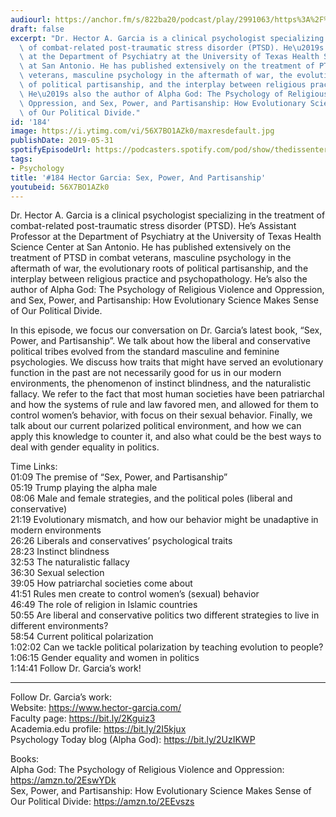 ```yaml
---
audiourl: https://anchor.fm/s/822ba20/podcast/play/2991063/https%3A%2F%2Fd3ctxlq1ktw2nl.cloudfront.net%2Fproduction%2F2019-3-20%2F13202985-44100-2-78849b5eff0f2.m4a
draft: false
excerpt: "Dr. Hector A. Garcia is a clinical psychologist specializing in the treatment\
  \ of combat-related post-traumatic stress disorder (PTSD). He\u2019s Assistant Professor\
  \ at the Department of Psychiatry at the University of Texas Health Science Center\
  \ at San Antonio. He has published extensively on the treatment of PTSD in combat\
  \ veterans, masculine psychology in the aftermath of war, the evolutionary roots\
  \ of political partisanship, and the interplay between religious practice and psychopathology.\
  \ He\u2019s also the author of Alpha God: The Psychology of Religious Violence and\
  \ Oppression, and Sex, Power, and Partisanship: How Evolutionary Science Makes Sense\
  \ of Our Political Divide."
id: '184'
image: https://i.ytimg.com/vi/56X7BO1AZk0/maxresdefault.jpg
publishDate: 2019-05-31
spotifyEpisodeUrl: https://podcasters.spotify.com/pod/show/thedissenter/episodes/184-Hector-Garcia-Sex--Power--And-Partisanship-e3ppgn
tags:
- Psychology
title: '#184 Hector Garcia: Sex, Power, And Partisanship'
youtubeid: 56X7BO1AZk0
---
```

<div class="timelinks">

Dr. Hector A. Garcia is a clinical psychologist specializing in the treatment of combat-related post-traumatic stress disorder (PTSD). He’s Assistant Professor at the Department of Psychiatry at the University of Texas Health Science Center at San Antonio. He has published extensively on the treatment of PTSD in combat veterans, masculine psychology in the aftermath of war, the evolutionary roots of political partisanship, and the interplay between religious practice and psychopathology. He’s also the author of Alpha God: The Psychology of Religious Violence and Oppression, and Sex, Power, and Partisanship: How Evolutionary Science Makes Sense of Our Political Divide.

In this episode, we focus our conversation on Dr. Garcia’s latest book, “Sex, Power, and Partisanship”. We talk about how the liberal and conservative political tribes evolved from the standard masculine and feminine psychologies. We discuss how traits that might have served an evolutionary function in the past are not necessarily good for us in our modern environments, the phenomenon of instinct blindness, and the naturalistic fallacy. We refer to the fact that most human societies have been patriarchal and how the systems of rule and law favored men, and allowed for them to control women’s behavior, with focus on their sexual behavior. Finally, we talk about our current polarized political environment, and how we can apply this knowledge to counter it, and also what could be the best ways to deal with gender equality in politics.

Time Links:  
<time>01:09</time> The premise of “Sex, Power, and Partisanship”  
<time>05:19</time> Trump playing the alpha male                                          
<time>08:06</time> Male and female strategies, and the political poles (liberal and conservative)                                      
<time>21:19</time> Evolutionary mismatch, and how our behavior might be unadaptive in modern environments                                             
<time>26:26</time> Liberals and conservatives’ psychological traits                                   
<time>28:23</time> Instinct blindness                             
<time>32:53</time> The naturalistic fallacy                       
<time>36:30</time> Sexual selection            
<time>39:05</time> How patriarchal societies come about     
<time>41:51</time> Rules men create to control women’s (sexual) behavior  
<time>46:49</time> The role of religion in Islamic countries  
<time>50:55</time> Are liberal and conservative politics two different strategies to live in different environments?  
<time>58:54</time> Current political polarization  
<time>1:02:02</time> Can we tackle political polarization by teaching evolution to people?  
<time>1:06:15</time> Gender equality and women in politics  
<time>1:14:41</time> Follow Dr. Garcia’s work!

---

Follow Dr. Garcia’s work:  
Website: https://www.hector-garcia.com/  
Faculty page: https://bit.ly/2Kguiz3  
Academia.edu profile: https://bit.ly/2I5kjux  
Psychology Today blog (Alpha God): https://bit.ly/2UzIKWP

Books:  
Alpha God: The Psychology of Religious Violence and Oppression: https://amzn.to/2EswYDk  
Sex, Power, and Partisanship: How Evolutionary Science Makes Sense of Our Political Divide: https://amzn.to/2EEvszs
</div>

